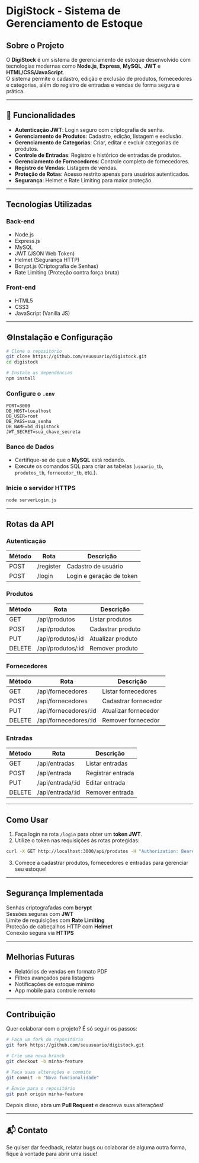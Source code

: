 # DigiStock - Sistema de Gerenciamento de Estoque

## Sobre o Projeto

O **DigiStock** é um sistema de gerenciamento de estoque desenvolvido com tecnologias modernas como **Node.js**, **Express**, **MySQL**, **JWT** e **HTML/CSS/JavaScript**.  
O sistema permite o cadastro, edição e exclusão de produtos, fornecedores e categorias, além do registro de entradas e vendas de forma segura e prática.

---

## 🚀 Funcionalidades

-  **Autenticação JWT**: Login seguro com criptografia de senha.  
-  **Gerenciamento de Produtos**: Cadastro, edição, listagem e exclusão.  
-  **Gerenciamento de Categorias**: Criar, editar e excluir categorias de produtos.  
-  **Controle de Entradas**: Registro e histórico de entradas de produtos.  
-  **Gerenciamento de Fornecedores**: Controle completo de fornecedores.  
-  **Registro de Vendas**: Listagem de vendas. 
-  **Proteção de Rotas**: Acesso restrito apenas para usuários autenticados.  
-  **Segurança**: Helmet e Rate Limiting para maior proteção.  

---

## Tecnologias Utilizadas

### Back-end

- Node.js  
- Express.js  
- MySQL  
- JWT (JSON Web Token)  
- Helmet (Segurança HTTP)  
- Bcrypt.js (Criptografia de Senhas)  
- Rate Limiting (Proteção contra força bruta)  

### Front-end

- HTML5  
- CSS3  
- JavaScript (Vanilla JS)  

---

## ⚙Instalação e Configuração

```bash
# Clone o repositório
git clone https://github.com/seuusuario/digistock.git
cd digistock

# Instale as dependências
npm install
```

### Configure o `.env`

```
PORT=3000
DB_HOST=localhost
DB_USER=root
DB_PASS=sua_senha
DB_NAME=bd_digistock
JWT_SECRET=sua_chave_secreta
```

### Banco de Dados

- Certifique-se de que o **MySQL** está rodando.  
- Execute os comandos SQL para criar as tabelas (`usuario_tb`, `produtos_tb`, `fornecedor_tb`, etc.).  

### Inicie o servidor HTTPS

```bash
node serverLogin.js
```

---

## Rotas da API

### Autenticação

| Método | Rota      | Descrição               |
|--------|-----------|-------------------------|
| POST   | /register | Cadastro de usuário     |
| POST   | /login    | Login e geração de token |

### Produtos

| Método | Rota               | Descrição           |
|--------|--------------------|----------------------|
| GET    | /api/produtos      | Listar produtos      |
| POST   | /api/produtos      | Cadastrar produto    |
| PUT    | /api/produtos/:id  | Atualizar produto    |
| DELETE | /api/produtos/:id  | Remover produto      |

### Fornecedores

| Método | Rota                    | Descrição             |
|--------|-------------------------|------------------------|
| GET    | /api/fornecedores       | Listar fornecedores    |
| POST   | /api/fornecedores       | Cadastrar fornecedor   |
| PUT    | /api/fornecedores/:id   | Atualizar fornecedor   |
| DELETE | /api/fornecedores/:id   | Remover fornecedor     |

### Entradas

| Método | Rota                | Descrição            |
|--------|---------------------|-----------------------|
| GET    | /api/entradas       | Listar entradas       |
| POST   | /api/entrada        | Registrar entrada     |
| PUT    | /api/entrada/:id    | Editar entrada        |
| DELETE | /api/entrada/:id    | Remover entrada       |

---

## Como Usar

1. Faça login na rota `/login` para obter um **token JWT**.  
2. Utilize o token nas requisições às rotas protegidas:

```bash
curl -X GET http://localhost:3000/api/produtos -H "Authorization: Bearer SEU_TOKEN"
```

3. Comece a cadastrar produtos, fornecedores e entradas para gerenciar seu estoque!

---

## Segurança Implementada

  Senhas criptografadas com **bcrypt**  
  Sessões seguras com **JWT**  
  Limite de requisições com **Rate Limiting**  
  Proteção de cabeçalhos HTTP com **Helmet**  
  Conexão segura via **HTTPS**  

---

## Melhorias Futuras

-  Relatórios de vendas em formato PDF  
-  Filtros avançados para listagens  
-  Notificações de estoque mínimo  
-  App mobile para controle remoto  

---

##  Contribuição

Quer colaborar com o projeto? É só seguir os passos:

```bash
# Faça um fork do repositório
git fork https://github.com/seuusuario/digistock.git

# Crie uma nova branch
git checkout -b minha-feature

# Faça suas alterações e commite
git commit -m "Nova funcionalidade"

# Envie para o repositório
git push origin minha-feature
```

Depois disso, abra um **Pull Request** e descreva suas alterações! 

---

## 📬 Contato

Se quiser dar feedback, relatar bugs ou colaborar de alguma outra forma, fique à vontade para abrir uma issue!

